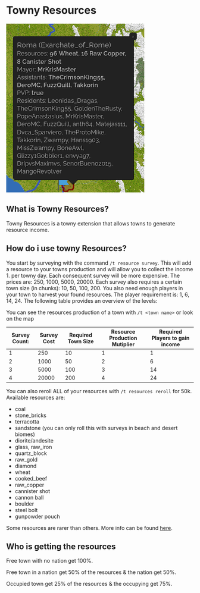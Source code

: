 # Towny Resources

![map](../assets/towny_resources.png)

## What is Towny Resources?

Towny Resources is a towny extension that allows towns to generate
resource income.

## How do i use towny Resources?

You start by surveying with the command `/t resource survey`. This will add a resource to your towns
production and will allow you to collect the income 1. per towny day.
Each consequent survey will be more expensive.
The prices are: 250, 1000, 5000, 20000. Each survey also requires a certain town size (in chunks): 10, 50, 100, 200.
You also need enough players in your town to harvest your found resources. The player requirement is: 1, 6, 14, 24.
The following table provides an overview of the levels:

You can see the resources production of a town with `/t <town name>` or look on the map

| Survey Count: | Survey Cost | Required Town Size | Resource Production Mutiplier | Required Players to gain income |
| ------------- | ----------- | ------------------ | ----------------------------- | ------------------------------- |
| 1             | 250         | 10                 | 1                             | 1                               |
| 2             | 1000        | 50                 | 2                             | 6                               |
| 3             | 5000        | 100                | 3                             | 14                              |
| 4             | 20000       | 200                | 4                             | 24                              |

You can also reroll ALL of your resources with `/t resources reroll` for 50k.
Available resources are:

- coal
- stone_bricks
- terracotta
- sandstone (you can only roll this with surveys in beach and desert biomes)
- diorite/andesite
- glass, raw_iron
- quartz_block
- raw_gold
- diamond
- wheat
- cooked_beef
- raw_copper
- cannister shot
- cannon ball
- boulder
- steel bolt
- gunpowder pouch

Some resources are rarer than others.
More info can be found [here](https://github.com/TownyAdvanced/TownyResources/blob/master/README.md).

## Who is getting the resources

Free town with no nation get 100%.

Free town in a nation get 50% of the resources & the nation get 50%.

Occupied town get 25% of the resources & the occupying get 75%.
